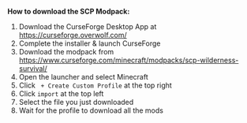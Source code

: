 **How to download the SCP Modpack:**
1. Download the CurseForge Desktop App at <https://curseforge.overwolf.com/>
2. Complete the installer & launch CurseForge
3. Download the modpack from <https://www.curseforge.com/minecraft/modpacks/scp-wilderness-survival/>
4. Open the launcher and select Minecraft
5. Click ` + Create Custom Profile` at the top right
6. Click `import` at the top left
7. Select the file you just downloaded
8. Wait for the profile to download all the mods